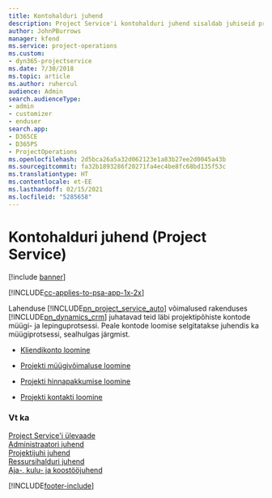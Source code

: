 ```yaml
---
title: Kontohalduri juhend
description: Project Service'i kontohalduri juhend sisaldab juhiseid projektipõhiste kontode müügi- ja lepinguprotsessi kohta.
author: JohnPBurrows
manager: kfend
ms.service: project-operations
ms.custom:
- dyn365-projectservice
ms.date: 7/30/2018
ms.topic: article
ms.author: ruhercul
audience: Admin
search.audienceType:
- admin
- customizer
- enduser
search.app:
- D365CE
- D365PS
- ProjectOperations
ms.openlocfilehash: 2d5bca26a5a32d062123e1a83b27ee2d0045a43b
ms.sourcegitcommit: fa32b1893286f20271fa4ec4be8fc68bd135f53c
ms.translationtype: HT
ms.contentlocale: et-EE
ms.lasthandoff: 02/15/2021
ms.locfileid: "5285658"
---
```

# <a name="account-manager-guide-project-service"></a>Kontohalduri juhend (Project Service)

[!include [banner](../includes/psa-now-project-operations.md)]

[!INCLUDE[cc-applies-to-psa-app-1x-2x](../includes/cc-applies-to-psa-app-1x-2x.md)]

Lahenduse [!INCLUDE[pn_project_service_auto](../includes/pn-project-service-auto.md)] võimalused rakenduses [!INCLUDE[pn_dynamics_crm](../includes/pn-dynamics-crm.md)] juhatavad teid läbi projektipõhiste kontode müügi- ja lepinguprotsessi. Peale kontode loomise selgitatakse juhendis ka müügiprotsessi, sealhulgas järgmist.  
  
-   [Kliendikonto loomine](../psa/create-customer-account.md)  
  
-   [Projekti müügivõimaluse loomine](../psa/create-project-opportunity.md)  
  
-   [Projekti hinnapakkumise loomine](../psa/create-project-quote.md)  
  
-   [Projekti kontakti loomine](../psa/create-project-contract.md)  
  
  
### <a name="see-also"></a>Vt ka  
 [Project Service'i ülevaade](../psa/overview.md)   
 [Administraatori juhend](../psa/admin-guide.md)   
 [Projektijuhi juhend](../psa/project-manager-guide.md)   
 [Ressursihalduri juhend](../psa/resource-manager-guide.md)   
 [Aja-, kulu- ja koostööjuhend](../psa/time-expense-collaboration-guide.md)


[!INCLUDE[footer-include](../includes/footer-banner.md)]